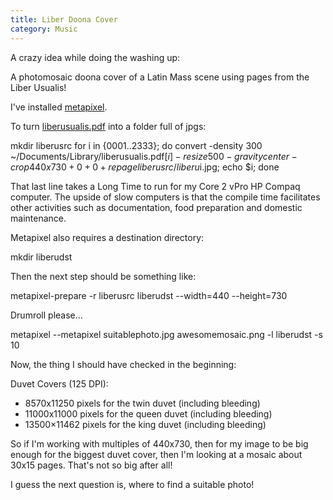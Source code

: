 ```yaml
---
title: Liber Doona Cover
category: Music
---
```


A crazy idea while doing the washing up:

A photomosaic doona cover of a Latin Mass scene using pages from the Liber Usualis!

I've installed [metapixel](https://github.com/schani/metapixel).

To turn [liberusualis.pdf](http://www.musicasacra.com/music/) into a folder full of jpgs:

  mkdir liberusrc
  for i in {0001..2333}; do convert -density 300 ~/Documents/Library/liberusualis.pdf[$i] -resize 500 -gravity center -crop 440x730+0+0 +repage liberusrc/liberu$i.jpg; echo $i; done

That last line takes a Long Time to run for my Core 2 vPro HP Compaq computer.  The upside of slow computers is that the compile time facilitates other activities such as documentation, food preparation and domestic maintenance.

Metapixel also requires a destination directory:

  mkdir liberudst

Then the next step should be something like:

  metapixel-prepare -r liberusrc liberudst --width=440 --height=730

Drumroll please...

  metapixel --metapixel suitablephoto.jpg awesomemosaic.png -l liberudst -s 10

Now, the thing I should have checked in the beginning:

Duvet Covers (125 DPI):

 * 8570x11250 pixels for the twin duvet (including bleeding)
 * 11000x11000 pixels for the queen duvet (including bleeding)
 * 13500×11462 pixels for the king duvet (including bleeding)

So if I'm working with multiples of 440x730, then for my image to be big enough for the biggest duvet cover, then I'm looking at a mosaic about 30x15 pages.  That's not so big after all!

I guess the next question is, where to find a suitable photo!


